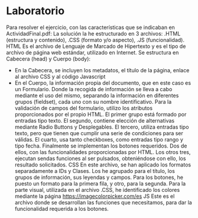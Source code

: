 # Laboratorio
Para resolver el ejercicio, con las características que se indicaban en ActividadFinal.pdf:
La solución la he estructurado en 3 archivos: .HTML (estructura y contenido), .CSS (formato y/o aspecto), .JS (funcionalidad).
HTML
Es el archivo de Lenguaje de Marcado de Hipertexto y es el tipo de archivo de página web estándar, utilizado en Internet. Se estructura en Cabecera (head) y Cuerpo (body):
-	En la Cabecera, se incluyen los metadatos, el título de la página, enlace al archivo CSS y al código Javascript
-	En el Cuerpo, la información propia del documento, que en este caso es un Formulario. Donde la recogida de información se lleva a cabo mediante el uso del mismo, separando la información en diferentes grupos (fieldset), cada uno con su nombre identificativo. Para la validación de campos del formulario, utilizo los atributos proporcionados por el propio HTML. 
El primer grupo está formado por entradas tipo texto.
El segundo, contiene elección de alternativas mediante Radio Buttons y Desplegables.
El tercero, utiliza entradas tipo texto, pero que tienen que cumplir una serie de  condiciones para ser válidas.
El cuarto, usa tanto checkboxes, como entradas tipo rango y tipo fecha.
Finalmente se implementan los botones requeridos. Dos de ellos, con las funcionalidades proporcionadas por HTML. Los otros tres, ejecutan sendas funciones al ser pulsados, obteniéndose con ello, los resultado solicitados.
CSS
En este archivo, se han aplicado los formatos separadamente a IDs y Clases. Los he agrupado para el título, los grupos de información, sus leyendas y campos.
Para los botones, he puesto un formato para la primera fila, y otro, para la segunda.
Para la parte visual, utilizada en el archivo .CSS, he identificado los colores mediante la página https://imagecolorpicker.com/es
JS
Este es el archivo donde se desarrollan las funciones que necesitamos, para dar la funcionalidad requerida a los botones.

